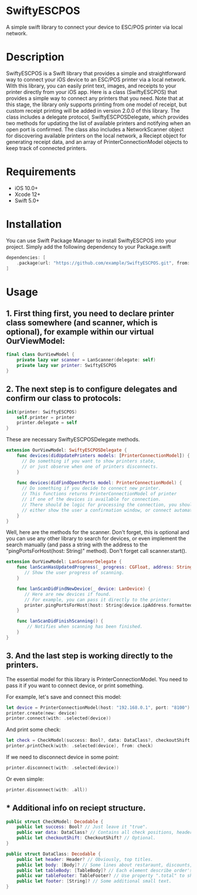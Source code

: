 # SwiftyESCPOS

A simple swift library to connect your device to ESC/POS printer via local network.

# Description

SwiftyESCPOS is a Swift library that provides a simple and straightforward way to connect your iOS device to an ESC/POS printer via a local network. With this library, you can easily print text, images, and receipts to your printer directly from your iOS app.
Here is a class (SwiftyESCPOS) that provides a simple way to connect any printers that you need. Note that at this stage, the library only supports printing from one model of receipt, but custom receipt printing will be added in version 2.0.0 of this library.
The class includes a delegate protocol, SwiftyESCPOSDelegate, which provides two methods for updating the list of available printers and notifying when an open port is confirmed. The class also includes a NetworkScanner object for discovering available printers on the local network, a Reciept object for generating receipt data, and an array of PrinterConnectionModel objects to keep track of connected printers.

# Requirements
- iOS 10.0+
- Xcode 12+
- Swift 5.0+

# Installation

You can use Swift Package Manager to install SwiftyESCPOS into your project. Simply add the following dependency to your Package.swift
 
```swift
dependencies: [
    .package(url: "https://github.com/example/SwiftyESCPOS.git", from: "1.0.0")
]
```

# Usage

## 1. First thing first, you need to declare printer class somewhere (and scanner, which is optional), for example within our virtual OurViewModel:
```swift
final class OurViewModel {
    private lazy var scanner = LanScanner(delegate: self)
    private lazy var printer: SwiftyESCPOS
}
```

## 2. The next step is to configure delegates and confirm our class to protocols:
```swift
init(printer: SwiftyESCPOS)
    self.printer = printer
    printer.delegate = self
}
```

These are necessary SwiftyESCPOSDelegate methods.
```swift
extension OurViewModel: SwiftyESCPOSDelegate {
    func devices(didUpdatePrinters models: [PrinterConnectionModel]) {
      // Do something if you want to show printers state,
      // or just observe when one of printers disconnects.
    }
    
    func devices(didFindOpentPorts model: PrinterConnectionModel) {
      // Do something if you decide to connect new printer.
      // This functions returns PrinterConnectionModel of printer
      // if one of the devices is available for connection.
      // There should be logic for processing the connection, you should choose this yourself -
      // either show the user a confirmation window, or connect automatically.
    }
}
```

Well, here are the methods for the scanner. Don't forget, this is optional and you can use any other library to search for devices, or even implement the search manually (and pass a string with the address to the "pingPortsForHost(host: String)" method). Don't forget call scanner.start().
```swift
extension OurViewModel: LanScannerDelegate {
    func lanScanHasUpdatedProgress(_ progress: CGFloat, address: String) {
       // Show the user progress of scanning.
    }

    func lanScanDidFindNewDevice(_ device: LanDevice) {
       // Here are new devices if found.
       // For example, you can pass it directly to the printer:
       printer.pingPortsForHost(host: String(device.ipAddress.formatted()))
    }

    func lanScanDidFinishScanning() {
        // Notifies when scanning has been finished.
    }
}
```

## 3. And the last step is working directly to the printers.
The essential model for this library is PrinterConnectionModel.
You need to pass it if you want to connect device, or print something.

For example, let's save and connect this model:
```swift
let device = PrinterConnectionModel(host: "192.168.0.1", port: "8100")
printer.create(new: device)
printer.connect(with: .selected(device))
```

And print some check:
```swift
let check = CheckModel(success: Bool?, data: DataClass?, checkoutShift: CheckoutShift?)
printer.printCheck(with: .selected(device), from: check)
```

If we need to disconnect device in some point:
```swift
printer.disconnect(with: .selected(device))
```
Or even simple:
```swift
printer.disconnect(with: .all))
```

## * Additional info on reciept structure.
```swift
public struct CheckModel: Decodable {
    public let success: Bool? // Just leave it "true".
    public var data: DataClass? // Contains all check positions, headers, footers, etc.
    public let checkoutShift: CheckoutShift? // Optional.
}
```
```swift
public struct DataClass: Decodable {
    public let header: Header? // Obviously, top titles.
    public let body: [Body]? // Some lines about restaraunt, discounts, greetings..
    public let tableBody: [TableBody]? // Each element describe order's position. Name, count and sum.
    public var tableFooter: TableFooter? // Use property ".total" to show overall sum.
    public let footer: [String]? // Some additional small text.
}
```
